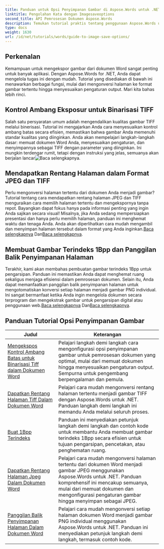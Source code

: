 ```yaml
---
title: Panduan untuk Opsi Penyimpanan Gambar di Aspose.Words untuk .NET
linktitle: Pengolahan Kata dengan Imagesaveoptions
second_title: API Pemrosesan Dokumen Aspose.Words
description: Temukan tutorial praktis tentang penggunaan Aspose.Words untuk .NET untuk menyimpan gambar, dengan langkah-langkah yang mudah diikuti dan contoh kode untuk pemrosesan dokumen yang efisien.
type: docs
weight: 1630
url: /id/net/tutorials/words/guide-to-image-save-options/
---
```

## Perkenalan

Kemampuan untuk mengekspor gambar dari dokumen Word sangat penting untuk banyak aplikasi. Dengan Aspose.Words for .NET, Anda dapat mengelola tugas ini dengan mudah. Tutorial yang disediakan di bawah ini menawarkan berbagai fungsi, mulai dari mengonversi halaman ke format gambar tertentu hingga menyesuaikan pengaturan output. Mari kita bahas lebih rinci.

## Kontrol Ambang Eksposur untuk Binarisasi TIFF

Salah satu persyaratan umum adalah mengendalikan kualitas gambar TIFF melalui binerisasi. Tutorial ini mengajarkan Anda cara menyesuaikan kontrol ambang batas secara efisien, memastikan bahwa gambar Anda memenuhi standar kualitas yang diinginkan. Anda akan mempelajari langkah-langkah dasar: memuat dokumen Word Anda, menyesuaikan pengaturan, dan menyimpannya sebagai TIFF dengan parameter yang diinginkan. Ini mungkin terdengar rumit, tetapi dengan instruksi yang jelas, semuanya akan berjalan lancar![Baca selengkapnya](./expose-threshold-control-for-tiff-binarization-in-word-document/).

## Mendapatkan Rentang Halaman dalam Format JPEG dan TIFF

 Perlu mengonversi halaman tertentu dari dokumen Anda menjadi gambar? Tutorial tentang cara mendapatkan rentang halaman JPEG dan TIFF menguraikan cara memilih halaman tertentu dan mengekspornya tanpa repot. Bayangkan dapat fokus hanya pada informasi penting yang ingin Anda sajikan secara visual! Misalnya, jika Anda sedang mempersiapkan presentasi dan hanya perlu memilih halaman, panduan ini menghemat waktu dan tenaga Anda. Anda akan diperlihatkan cara mudah mengambil dan menyimpan halaman tersebut dalam format yang Anda inginkan.[Baca selengkapnya](./get-jpeg-page-range-word-document/) Dan[Baca selengkapnya](./get-tiff-page-range-word-document/).

## Membuat Gambar Terindeks 1Bpp dan Panggilan Balik Penyimpanan Halaman

 Terakhir, kami akan membahas pembuatan gambar terindeks 1Bpp untuk pengarsipan. Panduan ini memastikan Anda dapat menghemat ruang sekaligus menjaga efisiensi dalam pemrosesan dokumen. Selain itu, Anda dapat memanfaatkan panggilan balik penyimpanan halaman untuk mengotomatiskan konversi setiap halaman menjadi gambar PNG individual. Ini sangat bermanfaat ketika Anda ingin mengelola dokumen secara terprogram dan mengekstrak gambar untuk pengarsipan digital atau penggunaan web.[Baca selengkapnya](./create-1bpp-indexed/) Dan[Baca selengkapnya](./page-saving-callback-word-document/).

 ## Panduan Tutorial Opsi Penyimpanan Gambar
| Judul | Keterangan |
| --- | --- |
| [Mengekspos Kontrol Ambang Batas untuk Binarisasi Tiff dalam Dokumen Word](./expose-threshold-control-for-tiff-binarization-in-word-document/) | Pelajari langkah demi langkah cara mengonfigurasi opsi penyimpanan gambar untuk pemrosesan dokumen yang optimal, mulai dari memuat dokumen hingga menyesuaikan pengaturan output. Sempurna untuk pengembang berpengalaman dan pemula. |
| [Dapatkan Rentang Halaman Tiff Dalam Dokumen Word](./get-tiff-page-range-word-document/) | Pelajari cara mudah mengonversi rentang halaman tertentu menjadi gambar TIFF dengan Aspose.Words untuk .NET. Panduan langkah demi langkah ini memandu Anda melalui seluruh proses. |
| [Buat 1Bpp Terindeks](./create-1bpp-indexed/) | Panduan ini menyediakan petunjuk langkah demi langkah dan contoh kode untuk membantu Anda membuat gambar terindeks 1Bpp secara efisien untuk tujuan pengarsipan, pencetakan, atau penghematan ruang. |
| [Dapatkan Rentang Halaman Jpeg Dalam Dokumen Word](./get-jpeg-page-range-word-document/) | Pelajari cara mudah mengonversi halaman tertentu dari dokumen Word menjadi gambar JPEG menggunakan Aspose.Words untuk .NET. Panduan komprehensif ini mencakup semuanya, mulai dari memuat dokumen dan mengonfigurasi pengaturan gambar hingga menyimpan sebagai JPEG. |
| [Panggilan Balik Penyimpanan Halaman Dalam Dokumen Word](./page-saving-callback-word-document/) | Pelajari cara mudah mengonversi setiap halaman dokumen Word menjadi gambar PNG individual menggunakan Aspose.Words untuk .NET. Panduan ini menyediakan petunjuk langkah demi langkah, termasuk contoh kode. |
